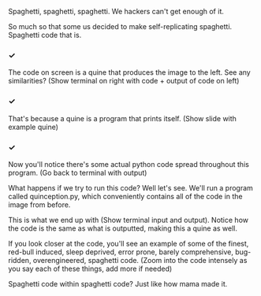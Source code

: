 Spaghetti, spaghetti, spaghetti. We hackers can't get enough of it.

So much so that some us decided to make self-replicating spaghetti. Spaghetti code that is.

### ✓
The code on screen is a quine that produces the image to the left. See any similarities? (Show terminal on right with code + output of code on left)

### ✓
That's because a quine is a program that prints itself. (Show slide with example quine) 

### ✓
Now you'll notice there's some actual python code spread throughout this program. (Go back to terminal with output)

What happens if we try to run this code? Well let's see. We'll run a program called quinception.py, which conveniently contains all of the code in the image from before.

This is what we end up with (Show terminal input and output). Notice how the code is the same as what is outputted, making this a quine as well.

If you look closer at the code, you'll see an example of some of the finest, red-bull induced, sleep deprived, error prone, barely comprehensive, bug-ridden, overengineered, spaghetti code. (Zoom into the code intensely as you say each of these things, add more if needed)

Spaghetti code within spaghetti code? Just like how mama made it. 
